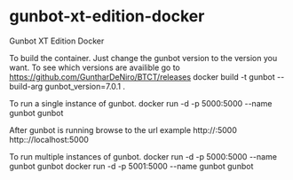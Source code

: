 # gunbot-xt-edition-docker
Gunbot XT Edition Docker

To build the container. Just change the gunbot version to the version you want. To see which versions are availible go to https://github.com/GuntharDeNiro/BTCT/releases
docker build -t gunbot --build-arg gunbot_version=7.0.1 .

To run a single instance of gunbot.
docker run -d -p 5000:5000 --name gunbot gunbot

After gunbot is running browse to the url example http://<your-ip>:5000
http:://localhost:5000

To run multiple instances of gunbot.
docker run -d -p 5000:5000 --name gunbot gunbot
docker run -d -p 5001:5000 --name gunbot gunbot
